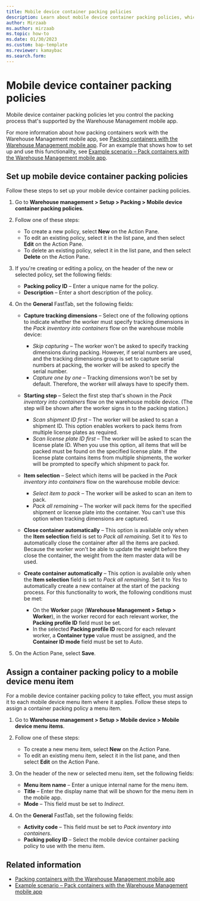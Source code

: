 ```yaml
---
title: Mobile device container packing policies
description: Learn about mobile device container packing policies, which let you control the packing process that's supported by the Warehouse Management mobile app.
author: Mirzaab
ms.author: mirzaab
ms.topic: how-to
ms.date: 01/30/2023
ms.custom: bap-template
ms.reviewer: kamaybac
ms.search.form:
---
```


# Mobile device container packing policies

Mobile device container packing policies let you control the packing process that's supported by the Warehouse Management mobile app.

For more information about how packing containers work with the Warehouse Management mobile app, see [Packing containers with the Warehouse Management mobile app](warehouse-app-packing-containers.md). For an example that shows how to set up and use this functionality, see [Example scenario – Pack containers with the Warehouse Management mobile app](warehouse-app-pack-containers-scenario.md).

## Set up mobile device container packing policies

Follow these steps to set up your mobile device container packing policies.

1. Go to **Warehouse management \> Setup \> Packing \> Mobile device container packing policies**.
1. Follow one of these steps:

    - To create a new policy, select **New** on the Action Pane.
    - To edit an existing policy, select it in the list pane, and then select **Edit** on the Action Pane.
    - To delete an existing policy, select it in the list pane, and then select **Delete** on the Action Pane.

1. If you're creating or editing a policy, on the header of the new or selected policy, set the following fields:

    - **Packing policy ID** – Enter a unique name for the policy.
    - **Description** – Enter a short description of the policy.

1. On the **General** FastTab, set the following fields:

    - **Capture tracking dimensions** – Select one of the following options to indicate whether the worker must specify tracking dimensions in the *Pack inventory into containers* flow on the warehouse mobile device:

        - *Skip capturing* – The worker won't be asked to specify tracking dimensions during packing. However, if serial numbers are used, and the tracking dimensions group is set to capture serial numbers at packing, the worker will be asked to specify the serial number.
        - *Capture one by one* – Tracking dimensions won't be set by default. Therefore, the worker will always have to specify them.

    - **Starting step** – Select the first step that's shown in the *Pack inventory into containers* flow on the warehouse mobile device. (The step will be shown after the worker signs in to the packing station.)

        - *Scan shipment ID first* – The worker will be asked to scan a shipment ID. This option enables workers to pack items from multiple license plates as required.
        - *Scan license plate ID first* – The worker will be asked to scan the license plate ID. When you use this option, all items that will be packed must be found on the specified license plate. If the license plate contains items from multiple shipments, the worker will be prompted to specify which shipment to pack for.

    - **Item selection** – Select which items will be packed in the *Pack inventory into containers* flow on the warehouse mobile device:

        - *Select item to pack* – The worker will be asked to scan an item to pack.
        - *Pack all remaining* – The worker will pack items for the specified shipment or license plate into the container. You can't use this option when tracking dimensions are captured.

    - **Close container automatically** – This option is available only when the **Item selection** field is set to *Pack all remaining*. Set it to *Yes* to automatically close the container after all the items are packed. Because the worker won't be able to update the weight before they close the container, the weight from the item master data will be used.
    - **Create container automatically** – This option is available only when the **Item selection** field is set to *Pack all remaining*. Set it to *Yes* to automatically create a new container at the start of the packing process. For this functionality to work, the following conditions must be met:

        - On the **Worker** page (**Warehouse Management \> Setup \> Worker**), in the worker record for each relevant worker, the **Packing profile ID** field must be set.
        - In the selected **Packing profile ID** record for each relevant worker, a **Container type** value must be assigned, and the **Container ID mode** field must be set to *Auto*.

1. On the Action Pane, select **Save**.

## Assign a container packing policy to a mobile device menu item

For a mobile device container packing policy to take effect, you must assign it to each mobile device menu item where it applies. Follow these steps to assign a container packing policy a menu item.

1. Go to **Warehouse management \> Setup \> Mobile device \> Mobile device menu items**.
1. Follow one of these steps:

    - To create a new menu item, select **New** on the Action Pane.
    - To edit an existing menu item, select it in the list pane, and then select **Edit** on the Action Pane.

1. On the header of the new or selected menu item, set the following fields:

    - **Menu item name** – Enter a unique internal name for the menu item.
    - **Title** – Enter the display name that will be shown for the menu item in the mobile app.
    - **Mode** – This field must be set to *Indirect*.

1. On the **General** FastTab, set the following fields:

    - **Activity code** – This field must be set to *Pack inventory into containers*.
    - **Packing policy ID** – Select the mobile device container packing policy to use with the menu item.

## Related information

- [Packing containers with the Warehouse Management mobile app](warehouse-app-packing-containers.md)
- [Example scenario – Pack containers with the Warehouse Management mobile app](warehouse-app-pack-containers-scenario.md)
